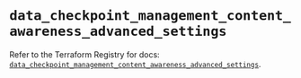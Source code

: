 # `data_checkpoint_management_content_awareness_advanced_settings`

Refer to the Terraform Registry for docs: [`data_checkpoint_management_content_awareness_advanced_settings`](https://registry.terraform.io/providers/checkpointsw/checkpoint/2.11.0/docs/data-sources/management_content_awareness_advanced_settings).
